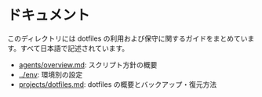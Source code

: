 # ドキュメント

このディレクトリには dotfiles の利用および保守に関するガイドをまとめています。すべて日本語で記述されています。

- [agents/overview.md](agents/overview.md): スクリプト方針の概要
- [../env](../env): 環境別の設定
- [projects/dotfiles.md](projects/dotfiles.md): dotfiles の概要とバックアップ・復元方法

